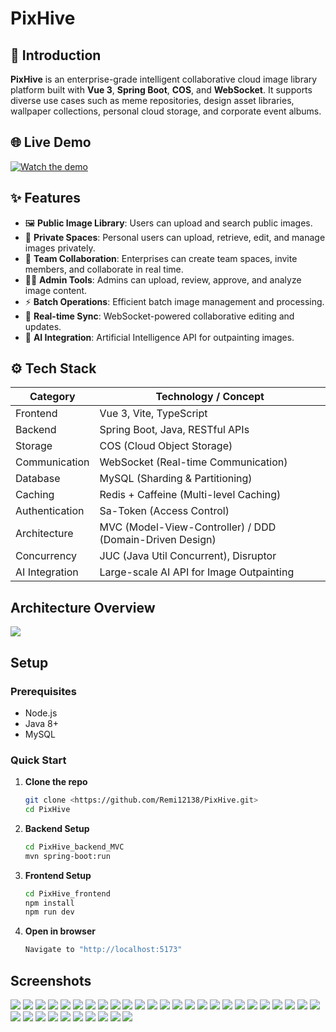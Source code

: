 # PixHive

## 🐝 Introduction

**PixHive** is an enterprise-grade intelligent collaborative cloud image library platform built with **Vue 3**, **Spring Boot**, **COS**, and **WebSocket**. It supports diverse use cases such as meme repositories, design asset libraries, wallpaper collections, personal cloud storage, and corporate event albums.

## 🌐 Live Demo

[![Watch the demo](https://img.youtube.com/vi/17awE2DT1ys/maxresdefault.jpg)](https://youtu.be/17awE2DT1ys)


## ✨ Features

- 🖼️ **Public Image Library**: Users can upload and search public images.
- 🔐 **Private Spaces**: Personal users can upload, retrieve, edit, and manage images privately.
- 👥 **Team Collaboration**: Enterprises can create team spaces, invite members, and collaborate in real time.
- 🧑‍💼 **Admin Tools**: Admins can upload, review, approve, and analyze image content.
- ⚡ **Batch Operations**: Efficient batch image management and processing.
- 🤝 **Real-time Sync**: WebSocket-powered collaborative editing and updates.
- 🧠 **AI Integration**: Artificial Intelligence API for outpainting images.

## ⚙️ Tech Stack

| Category              | Technology / Concept                                     |
|-----------------------|----------------------------------------------------------|
| Frontend              | Vue 3, Vite, TypeScript                                  |
| Backend               | Spring Boot, Java, RESTful APIs                          |
| Storage               | COS (Cloud Object Storage)                               |
| Communication         | WebSocket (Real-time Communication)                      |
| Database              | MySQL (Sharding & Partitioning)                          |
| Caching               | Redis + Caffeine (Multi-level Caching)                   |
| Authentication        | Sa-Token (Access Control)                                |
| Architecture          | MVC (Model-View-Controller) / DDD (Domain-Driven Design) |
| Concurrency           | JUC (Java Util Concurrent), Disruptor                    |
| AI Integration        | Large-scale AI API for Image Outpainting                 |

## Architecture Overview
![](imgs/ArchitectureOverview.png)

## Setup

### Prerequisites

- Node.js
- Java 8+
- MySQL

### Quick Start

1. **Clone the repo**

    ```bash
    git clone <https://github.com/Remi12138/PixHive.git>
    cd PixHive
    ```

2. **Backend Setup**

    ```bash
    cd PixHive_backend_MVC
    mvn spring-boot:run
    ```
   
3. **Frontend Setup**

    ```bash
    cd PixHive_frontend
    npm install
    npm run dev
    ```

4. **Open in browser**

   ```bash
   Navigate to "http://localhost:5173"
   ```
## Screenshots
![](imgs/001.png)
![](imgs/002.png)
![](imgs/003.png)
![](imgs/004.png)
![](imgs/005.png)
![](imgs/034.png)
![](imgs/035.png)
![](imgs/006.png)
![](imgs/007.png)
![](imgs/008.png)
![](imgs/009.png)
![](imgs/010.png)
![](imgs/011.png)
![](imgs/012.png)
![](imgs/013.png)
![](imgs/014.png)
![](imgs/015.png)
![](imgs/016.png)
![](imgs/017.png)
![](imgs/018.png)
![](imgs/019.png)
![](imgs/020.png)
![](imgs/021.png)
![](imgs/022.png)
![](imgs/023.png)
![](imgs/024.png)
![](imgs/025.png)
![](imgs/026.png)
![](imgs/027.png)
![](imgs/028.png)
![](imgs/029.png)
![](imgs/030.png)
![](imgs/031.png)
![](imgs/032.png)
![](imgs/033.png)
